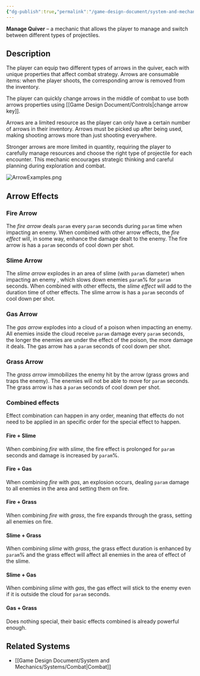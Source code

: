 ```yaml
---
{"dg-publish":true,"permalink":"/game-design-document/system-and-mechanics/mechanincs/combat/manage-quiver/"}
---
```


**Manage Quiver** – a mechanic that allows the player to manage and switch between different types of projectiles.
## Description
The player can equip two different types of arrows in the quiver, each with unique properties that affect combat strategy. Arrows are consumable items: when the player shoots, the corresponding arrow is removed from the inventory. 

The player can quickly change arrows in the middle of combat to use both arrows properties using [[Game Design Document/Controls\|change arrow key]].

Arrows are a limited resource as the player can only have a certain number of arrows in their inventory. Arrows must be picked up after being used, making shooting arrows more than just shooting everywhere. 

Stronger arrows are more limited in quantity, requiring the player to carefully manage resources and choose the right type of projectile for each encounter. This mechanic encourages strategic thinking and careful planning during exploration and combat.

![ArrowExamples.png](/img/user/Game%20Design%20Document/Images/Examples/ArrowExamples.png)
## Arrow Effects

### Fire Arrow
The *fire arrow* deals `param` every `param` seconds during  `param` time when impacting an enemy. When combined with other arrow effects, the *fire effect* will, in some way, enhance the damage dealt to the enemy.
The fire arrow is has a `param` seconds of cool down per shot.

### Slime Arrow
The *slime arrow* explodes in an area of slime (with `param` diameter) when impacting an enemy , which slows down enemies `param`% for `param` seconds. When combined with other effects, the *slime effect* will add to the duration time of other effects.
The slime arrow is has a `param` seconds of cool down per shot.

### Gas Arrow
The *gas arrow* explodes into a cloud of a poison when impacting an enemy. All enemies inside the cloud receive `param` damage every `param` seconds, the longer the enemies are under the effect of the poison, the more damage it deals.
The gas arrow has a `param` seconds of cool down per shot.

### Grass Arrow
The *grass arrow* immobilizes the enemy hit by the arrow (grass grows and traps the enemy). The enemies will not be able to move for `param` seconds. 
The grass arrow is has a `param` seconds of cool down per shot.

### Combined effects
Effect combination can happen in any order, meaning that effects do not need to be applied in an specific order for the special effect to happen.

#### Fire + Slime
When combining *fire* with *slime*, the fire effect is prolonged for `param` seconds and damage is increased by `param`%.

#### Fire + Gas
When combining *fire* with *gas*, an explosion occurs, dealing `param` damage to all enemies in the area and setting them on fire.

#### Fire + Grass
When combining *fire* with *grass*, the fire expands through the grass, setting all enemies on fire.

#### Slime + Grass
When combining *slime* with *grass*, the grass effect duration is enhanced by `param`% and the grass effect will affect all enemies in the area of effect of the slime.

#### Slime + Gas
When combining *slime* with *gas*, the gas effect will stick to the enemy even if it is outside the cloud for `param` seconds.

#### Gas + Grass
Does nothing special, their basic effects combined is already powerful enough. 

## Related Systems
- [[Game Design Document/System and Mechanics/Systems/Combat\|Combat]]
